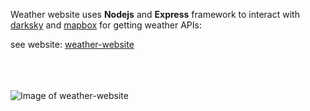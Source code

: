 Weather website uses **Nodejs** and **Express** framework to interact with [darksky](https://darksky.net) and [mapbox](https://mapbox.com) for getting weather APIs:

see website: [weather-website](https://khashayar-weather-app.herokuapp.com)<br><br><br><br>






![Image of weather-website](http://www.khashayarweb.ir/github-images/weather-website.png)

